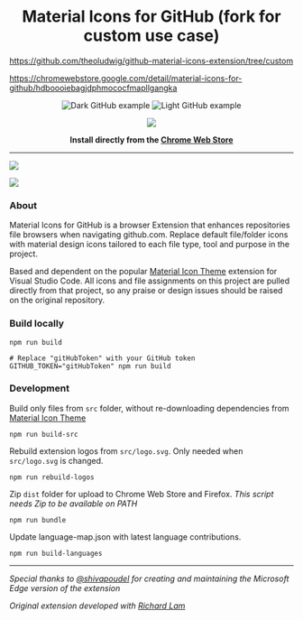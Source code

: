 <h1 align="center">Material Icons for GitHub (fork for custom use case)</h1>

<https://github.com/theoludwig/github-material-icons-extension/tree/custom>

<https://chromewebstore.google.com/detail/material-icons-for-github/hdboooiebagjdphmococfmapllgangka>

<div align="center">

![Dark GitHub example](/assets/example-dark.png)
![Light GitHub example](/assets/example-light.png)

<p align="center">
  <a href="https://chromewebstore.google.com/detail/material-icons-for-github/hdboooiebagjdphmococfmapllgangka"><img src="https://github.com/theoludwig/github-material-icons-extension/raw/custom/assets/chrome-web-store.png"></a>
</p>

<b>Install directly from the <a href="https://chromewebstore.google.com/detail/material-icons-for-github/hdboooiebagjdphmococfmapllgangka">Chrome Web Store</a></b></div>

---

<a href="https://github.com/PKief/vscode-material-icon-theme"><img src="https://img.shields.io/badge/last_built_with_vscode_theme-v5.2.0-blue" /></a>

<img valign="middle" src="https://img.shields.io/chrome-web-store/v/hdboooiebagjdphmococfmapllgangka?label=Version%20Available%20in%20Chrome%20Store">

### About

Material Icons for GitHub is a browser Extension that enhances repositories file browsers when navigating github.com. Replace default file/folder icons with material design icons tailored to each file type, tool and purpose in the project.

Based and dependent on the popular [Material Icon Theme](https://github.com/PKief/vscode-material-icon-theme) extension for Visual Studio Code. All icons and file assignments on this project are pulled directly from that project, so any praise or design issues should be raised on the original repository.

### Build locally

```shell
npm run build

# Replace "gitHubToken" with your GitHub token
GITHUB_TOKEN="gitHubToken" npm run build
```

### Development

Build only files from `src` folder, without re-downloading dependencies from [Material Icon Theme](https://github.com/PKief/vscode-material-icon-theme)

```shell
npm run build-src
```

Rebuild extension logos from `src/logo.svg`. Only needed when `src/logo.svg` is changed.

```shell
npm run rebuild-logos
```

Zip `dist` folder for upload to Chrome Web Store and Firefox. _This script needs Zip to be available on PATH_

```shell
npm run bundle
```

Update language-map.json with latest language contributions.

```shell
npm run build-languages
```

---

_Special thanks to [@shivapoudel](https://github.com/shivapoudel) for creating and maintaining the Microsoft Edge version of the extension_

_Original extension developed with [Richard Lam](https://github.com/rlam108)_
